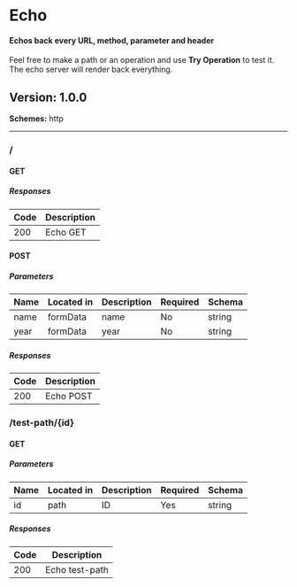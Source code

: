 # Echo
#### Echos back every URL, method, parameter and header
Feel free to make a path or an operation and use **Try Operation** to test it. The echo server will
render back everything.

## Version: 1.0.0

**Schemes:** http

---
### /

#### GET
##### Responses

| Code | Description |
| ---- | ----------- |
| 200 | Echo GET |

#### POST
##### Parameters

| Name | Located in | Description | Required | Schema |
| ---- | ---------- | ----------- | -------- | ------ |
| name | formData | name | No | string |
| year | formData | year | No | string |

##### Responses

| Code | Description |
| ---- | ----------- |
| 200 | Echo POST |

### /test-path/{id}

#### GET
##### Parameters

| Name | Located in | Description | Required | Schema |
| ---- | ---------- | ----------- | -------- | ------ |
| id | path | ID | Yes | string |

##### Responses

| Code | Description |
| ---- | ----------- |
| 200 | Echo test-path |

